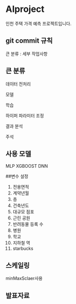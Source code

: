# AIproject
인천 주택 가격 예측 프로젝트입니다. 

## git commit 규칙

큰 분류 : 세부 작업사항

## 큰 분류
데이터 전처리

모델

학습

하이퍼 파라미터 조정

결과 분석

주석

## 사용 모델
MLP
XGBOOST
DNN

##변수 설정
1. 전용면적
2. 계약년월
3. 층
4. 건축년도
5. 대규모 점포
6. 근린 공원
7. 반려동물 등록 수
8. 병원
9. 학교
10. 지하철 역
11. starbucks

## 스케일링
minMaxSclaer사용

## 발표자료
<object data="http://yoursite.com/the.pdf](https://github.com/HousePricePredictionIncheon/streamlit/files/8983584/17._TermProject_.ppt_MLP.XGBOOST.pdf" type="application/pdf" width="80%">
</object>





